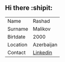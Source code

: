 ## Hi there :shipit:

|          |         | 
|----------|---------|
| Name     | Rashad  |
| Surname  | Malikov |
| Birtdate |  2000   |
| Location |  Azerbaijan |
| Contact  | [Linkedin](https://www.linkedin.com/in/rashad-malikov-398101293/)  |
